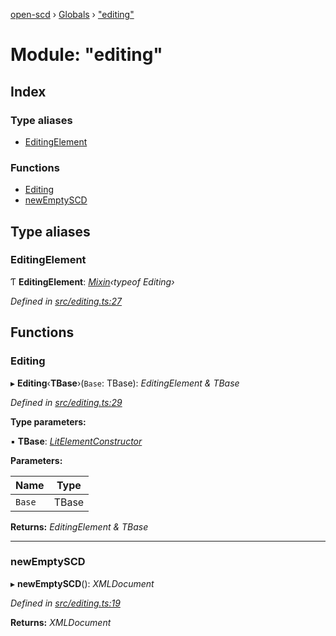[open-scd](../README.md) › [Globals](../globals.md) › ["editing"](_editing_.md)

# Module: "editing"

## Index

### Type aliases

* [EditingElement](_editing_.md#editingelement)

### Functions

* [Editing](_editing_.md#editing)
* [newEmptySCD](_editing_.md#newemptyscd)

## Type aliases

###  EditingElement

Ƭ **EditingElement**: *[Mixin](_foundation_.md#mixin)‹typeof Editing›*

*Defined in [src/editing.ts:27](https://github.com/openscd/open-scd/blob/6a0bb7d/src/editing.ts#L27)*

## Functions

###  Editing

▸ **Editing**‹**TBase**›(`Base`: TBase): *EditingElement & TBase*

*Defined in [src/editing.ts:29](https://github.com/openscd/open-scd/blob/6a0bb7d/src/editing.ts#L29)*

**Type parameters:**

▪ **TBase**: *[LitElementConstructor](_foundation_.md#litelementconstructor)*

**Parameters:**

Name | Type |
------ | ------ |
`Base` | TBase |

**Returns:** *EditingElement & TBase*

___

###  newEmptySCD

▸ **newEmptySCD**(): *XMLDocument*

*Defined in [src/editing.ts:19](https://github.com/openscd/open-scd/blob/6a0bb7d/src/editing.ts#L19)*

**Returns:** *XMLDocument*
